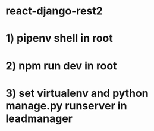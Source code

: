 # react-django-rest2

# 1) pipenv shell in root

# 2) npm run dev in root

# 3) set virtualenv and python manage.py runserver in leadmanager
